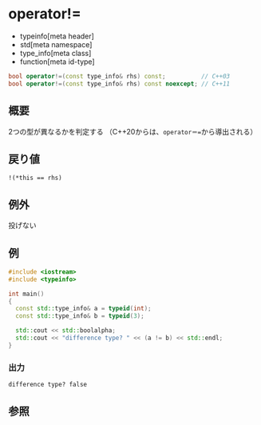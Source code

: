 # operator!=
* typeinfo[meta header]
* std[meta namespace]
* type_info[meta class]
* function[meta id-type]

```cpp
bool operator!=(const type_info& rhs) const;          // C++03
bool operator!=(const type_info& rhs) const noexcept; // C++11
```

## 概要
2つの型が異なるかを判定する
（C++20からは、`operator＝=`から導出される）


## 戻り値
`!(*this == rhs)`


## 例外
投げない


## 例
```cpp example
#include <iostream>
#include <typeinfo>

int main()
{
  const std::type_info& a = typeid(int);
  const std::type_info& b = typeid(3);

  std::cout << std::boolalpha;
  std::cout << "difference type? " << (a != b) << std::endl;
}
```

### 出力
```
difference type? false
```

## 参照


